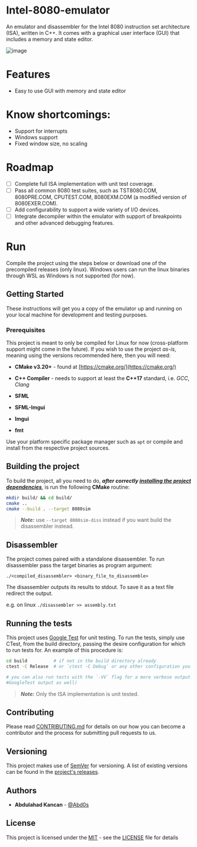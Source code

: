 # Intel-8080-emulator
An emulator and disassembler for the Intel 8080 instruction set architecture (ISA), 
written in C++. It comes with a graphical user interface (GUI) that includes a memory and state editor.

![image](https://user-images.githubusercontent.com/43931540/234068697-4b0e3658-34a4-4a10-abd4-7219ad3e463b.png)

# Features

+ Easy to use GUI with memory and state editor

# Know shortcomings:

+ Support for interrupts
+ Windows support
+ Fixed window size, no scaling

# Roadmap
- [ ] Complete full ISA implementation with unit test coverage.
- [ ] Pass all common 8080 test suites, such as TST8080.COM, 8080PRE.COM, CPUTEST.COM, 8080EXM.COM (a modified version of 8080EXER.COM).
- [ ] Add configurability to support a wide variety of I/O devices.
- [ ] Integrate decompiler within the emulator with support of breakpoints and other advanced debugging features.

# Run

Compile the project using the steps below or download one of the precompiled releases (only linux). Windows
users can run the linux binaries through WSL as Windows is not supported (for now).


## Getting Started

These instructions will get you a copy of the emulator up and running on your local
machine for development and testing purposes.

### Prerequisites

This project is meant to only be compiled for Linux for now (cross-platform support might come in 
the future). If you wish to use the project *as-is*, meaning using the versions recommended here, 
then you will need:

* **CMake v3.20+** - found at [https://cmake.org/](https://cmake.org/)

* **C++ Compiler** - needs to support at least the **C++17** standard, i.e.
  *GCC*, *Clang*
* **SFML**
* **SFML-Imgui**
* **Imgui**
* **fmt**

Use your platform specific package manager such as `apt` or compile and install from the respective
project sources.

## Building the project

To build the project, all you need to do, ***after correctly
[installing the project dependencies](README.md#Prerequisites)***, is run the following **CMake** routine:

```bash
mkdir build/ && cd build/
cmake .. 
cmake --build . --target 8080sim
```
> ***Note:*** use `--target 8080sim-diss` instead if you want build the disassembler instead.

## Disassembler

The project comes paired with a standalone disassembler.
To run disassembler pass the target binaries as program argument:

`./<compiled_disassembler> <binary_file_to_disassemble>`

The disassembler outputs its results to stdout. To save it as a text file redirect the output.

e.g. on linux `./disassembler >> assembly.txt `


## Running the tests

This project uses [Google Test](https://github.com/google/googletest/)
for unit testing. To run the tests, simply use CTest, from the build directory, passing the desire
configuration for which to run tests for. An example of this procedure is:

```bash
cd build          # if not in the build directory already
ctest -C Release  # or `ctest -C Debug` or any other configuration you wish to test

# you can also run tests with the `-VV` flag for a more verbose output (i.e.
#GoogleTest output as well)
```

> ***Note:*** Only the ISA implementation is unit tested.


## Contributing

Please read [CONTRIBUTING.md](CONTRIBUTING.md) for details on our how you can
become a contributor and the process for submitting pull requests to us.

## Versioning

This project makes use of [SemVer](http://semver.org/) for versioning. A list of
existing versions can be found in the
[project's releases](https://github.com/Abd0s/Intel-8080-emulator/releases).

## Authors

* **Abdulahad Kancan** - [@Abd0s](https://github.com/Abd0s)

## License

This project is licensed under the [MIT](https://opensource.org/license/mit/) - see the
[LICENSE](LICENSE) file for details


